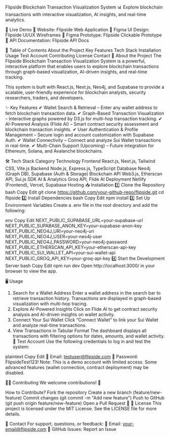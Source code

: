 Flipside Blockchain Transaction Visualization System
📊 Explore blockchain transactions with interactive visualization, AI insights, and real-time analytics.


🚀 Live Demo
🔗 Website: Flipside Web Application
🔗 Figma UI Design: Flipside UI/UX Wireframes
🔗 Figma Prototype: Flipside Clickable Prototype
🔗 API Documentation: Flipside API Docs

📖 Table of Contents
About the Project
Key Features
Tech Stack
Installation
Usage
Test Account
Contributing
License
Contact
📌 About the Project
The Flipside Blockchain Transaction Visualization System is a powerful, interactive platform that enables users to explore blockchain transactions through graph-based visualization, AI-driven insights, and real-time tracking.

This system is built with React.js, Next.js, Neo4j, and Supabase to provide a scalable, user-friendly experience for blockchain analysts, security researchers, traders, and developers.

✨ Key Features
✔ Wallet Search & Retrieval – Enter any wallet address to fetch blockchain transaction data.
✔ Graph-Based Transaction Visualization – Interactive graphs powered by D3.js for multi-hop transaction tracking.
✔ AI-Powered Analysis (Flide AI) – Smart contract security assessment and blockchain transaction insights.
✔ User Authentication & Profile Management – Secure login and account customization with Supabase Auth.
✔ Wallet Connectivity – Connect and analyze Sui Wallet transactions in real-time.
✔ Multi-Chain Support (Upcoming) – Future integration for Ethereum, Solana, and Avalanche blockchains.

🛠️ Tech Stack
Category	Technology
Frontend	React.js, Next.js, Tailwind CSS, Vite.js
Backend	Node.js, Express.js, TypeScript
Database	Neo4j (Graph DB), Supabase (Auth & Storage)
Blockchain API	Web3.js, Etherscan API, Sui.js SDK
AI & Analytics	Groq API, Flide AI
Deployment	Netlify (Frontend), Vercel, Supabase Hosting
📥 Installation
1️⃣ Clone the Repository
bash
Copy
Edit
git clone https://github.com/your-github-repo/flipside.git
cd flipside
2️⃣ Install Dependencies
bash
Copy
Edit
npm install
3️⃣ Set Up Environment Variables
Create a .env file in the root directory and add the following:

env
Copy
Edit
NEXT_PUBLIC_SUPABASE_URL=your-supabase-url
NEXT_PUBLIC_SUPABASE_ANON_KEY=your-supabase-anon-key
NEXT_PUBLIC_NEO4J_URI=your-neo4j-uri
NEXT_PUBLIC_NEO4J_USER=your-neo4j-user
NEXT_PUBLIC_NEO4J_PASSWORD=your-neo4j-password
NEXT_PUBLIC_ETHERSCAN_API_KEY=your-etherscan-api-key
NEXT_PUBLIC_SUI_WALLET_API=your-sui-wallet-api
NEXT_PUBLIC_GROQ_API_KEY=your-groq-api-key
4️⃣ Start the Development Server
bash
Copy
Edit
npm run dev
Open http://localhost:3000/ in your browser to view the app.

🖥️ Usage
1. Search for a Wallet Address
Enter a wallet address in the search bar to retrieve transaction history.
Transactions are displayed in graph-based visualization with multi-hop tracing.
2. Explore AI-Powered Insights
Click on Flide AI to get contract security analysis and AI-driven insights on wallet activity.
3. Connect Your Sui Wallet
Click “Connect Wallet” to link your Sui Wallet and analyze real-time transactions.
4. View Transactions in Tabular Format
The dashboard displays all transactions with filtering options for dates, amounts, and wallet activity.
🔑 Test Account
Use the following credentials to log in and test the system:

plaintext
Copy
Edit
📧 Email: testuser@flipside.com
🔑 Password: FlipsideTest123!
Note: This is a demo account with limited access. Some advanced features (wallet connection, contract deployment) may be disabled.

👨‍💻 Contributing
We welcome contributions! 🚀

How to Contribute?
Fork the repository
Create a new branch (feature/new-feature)
Commit changes (git commit -m "Add new feature")
Push to GitHub (git push origin feature/new-feature)
Open a Pull Request 🎉
📜 License
This project is licensed under the MIT License. See the LICENSE file for more details.

📩 Contact
For support, questions, or feedback:
📧 Email: your-email@flipside.com
🐙 GitHub Issues: Report an Issue

